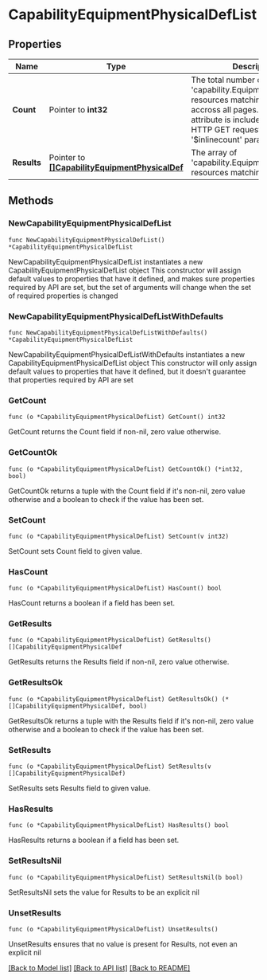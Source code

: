 # CapabilityEquipmentPhysicalDefList

## Properties

Name | Type | Description | Notes
------------ | ------------- | ------------- | -------------
**Count** | Pointer to **int32** | The total number of &#39;capability.EquipmentPhysicalDef&#39; resources matching the request, accross all pages. The &#39;Count&#39; attribute is included when the HTTP GET request includes the &#39;$inlinecount&#39; parameter. | [optional] 
**Results** | Pointer to [**[]CapabilityEquipmentPhysicalDef**](CapabilityEquipmentPhysicalDef.md) | The array of &#39;capability.EquipmentPhysicalDef&#39; resources matching the request. | [optional] 

## Methods

### NewCapabilityEquipmentPhysicalDefList

`func NewCapabilityEquipmentPhysicalDefList() *CapabilityEquipmentPhysicalDefList`

NewCapabilityEquipmentPhysicalDefList instantiates a new CapabilityEquipmentPhysicalDefList object
This constructor will assign default values to properties that have it defined,
and makes sure properties required by API are set, but the set of arguments
will change when the set of required properties is changed

### NewCapabilityEquipmentPhysicalDefListWithDefaults

`func NewCapabilityEquipmentPhysicalDefListWithDefaults() *CapabilityEquipmentPhysicalDefList`

NewCapabilityEquipmentPhysicalDefListWithDefaults instantiates a new CapabilityEquipmentPhysicalDefList object
This constructor will only assign default values to properties that have it defined,
but it doesn't guarantee that properties required by API are set

### GetCount

`func (o *CapabilityEquipmentPhysicalDefList) GetCount() int32`

GetCount returns the Count field if non-nil, zero value otherwise.

### GetCountOk

`func (o *CapabilityEquipmentPhysicalDefList) GetCountOk() (*int32, bool)`

GetCountOk returns a tuple with the Count field if it's non-nil, zero value otherwise
and a boolean to check if the value has been set.

### SetCount

`func (o *CapabilityEquipmentPhysicalDefList) SetCount(v int32)`

SetCount sets Count field to given value.

### HasCount

`func (o *CapabilityEquipmentPhysicalDefList) HasCount() bool`

HasCount returns a boolean if a field has been set.

### GetResults

`func (o *CapabilityEquipmentPhysicalDefList) GetResults() []CapabilityEquipmentPhysicalDef`

GetResults returns the Results field if non-nil, zero value otherwise.

### GetResultsOk

`func (o *CapabilityEquipmentPhysicalDefList) GetResultsOk() (*[]CapabilityEquipmentPhysicalDef, bool)`

GetResultsOk returns a tuple with the Results field if it's non-nil, zero value otherwise
and a boolean to check if the value has been set.

### SetResults

`func (o *CapabilityEquipmentPhysicalDefList) SetResults(v []CapabilityEquipmentPhysicalDef)`

SetResults sets Results field to given value.

### HasResults

`func (o *CapabilityEquipmentPhysicalDefList) HasResults() bool`

HasResults returns a boolean if a field has been set.

### SetResultsNil

`func (o *CapabilityEquipmentPhysicalDefList) SetResultsNil(b bool)`

 SetResultsNil sets the value for Results to be an explicit nil

### UnsetResults
`func (o *CapabilityEquipmentPhysicalDefList) UnsetResults()`

UnsetResults ensures that no value is present for Results, not even an explicit nil

[[Back to Model list]](../README.md#documentation-for-models) [[Back to API list]](../README.md#documentation-for-api-endpoints) [[Back to README]](../README.md)


